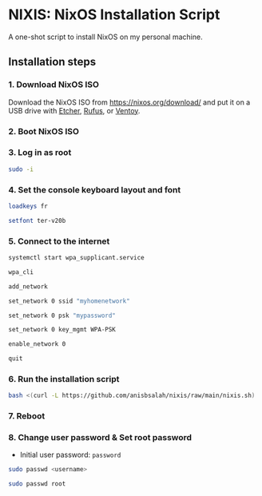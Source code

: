 # NIXIS: NixOS Installation Script

A one-shot script to install NixOS on my personal machine.

## Installation steps

### 1. Download NixOS ISO

Download the NixOS ISO from <https://nixos.org/download/> and put it on a USB drive with [Etcher](https://www.balena.io/etcher/), [Rufus](https://rufus.ie/en/), or [Ventoy](https://www.ventoy.net/en/index.html).

### 2. Boot NixOS ISO

### 3. Log in as root

```bash
sudo -i
```

### 4. Set the console keyboard layout and font

```bash
loadkeys fr
```

```bash
setfont ter-v20b
```

### 5. Connect to the internet

```bash
systemctl start wpa_supplicant.service
```

```bash
wpa_cli
```

```bash
add_network
```

```bash
set_network 0 ssid "myhomenetwork"
```

```bash
set_network 0 psk "mypassword"
```

```bash
set_network 0 key_mgmt WPA-PSK
```

```bash
enable_network 0
```

```bash
quit
```

### 6. Run the installation script

```bash
bash <(curl -L https://github.com/anisbsalah/nixis/raw/main/nixis.sh)
```

### 7. Reboot

### 8. Change user password & Set root password

- Initial user password: `password`

```bash
sudo passwd <username>
```

```bash
sudo passwd root
```
